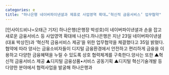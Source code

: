 ```yaml
---
categories: e
title: "하나은행 네이버파이낸셜과 제휴로 사업영역 확대…‘혁신적 금융서비스’ 업무협약"
---
```

[인사이드비나=오태근 기자] 하나은행(은행장 박성호)이 네이버파이낸셜과 손을 잡고 새로운 금융서비스 등 사업영역 확대에 나선다.하나은행은 지난 23일 네이버파이낸셜(대표 박상진)과 ‘혁신적 금융서비스 제공’을 위한 업무협약을 체결했다고 35일 밝혔다.협약에 따라 양사는 금융소비자들이 디지털 금융환경에서 안전하고 편리하게 금융을 이용하고 다양한 금융혜택을 누릴 수 있도록 상호 협력체계를 구축한다.양사는 또한 ▲혁신적 금융서비스 제공 ▲디지털 금융상품•서비스 공동기획 ▲디지털 혁신기술개발 등 다양한 분야에서 협력사업을 발굴해 하나은행과